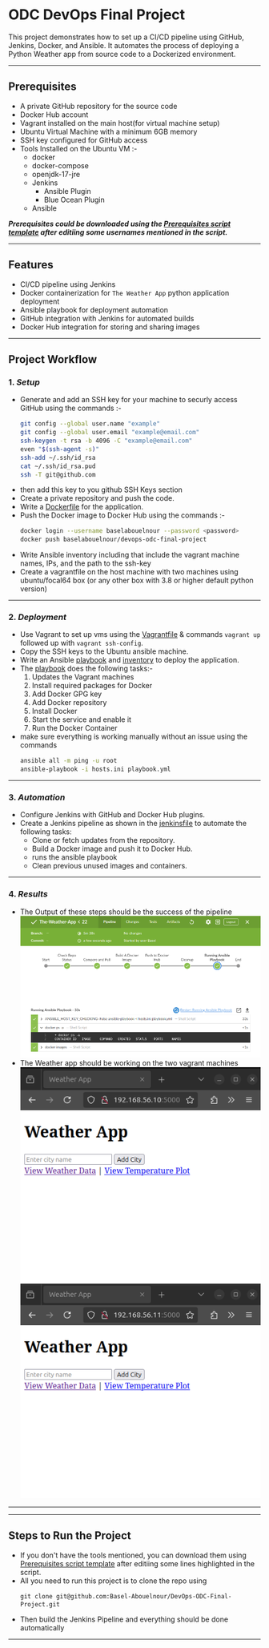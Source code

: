 # ODC DevOps Final Project

This project demonstrates how to set up a CI/CD pipeline using GitHub, Jenkins, Docker, and Ansible. It automates the process of deploying a Python Weather app from source code to a Dockerized environment.

---

## Prerequisites
 
- A private GitHub repository for the source code
- Docker Hub account
- Vagrant installed on the main host(for virtual machine setup)
- Ubuntu Virtual Machine with a minimum 6GB memory
- SSH key configured for GitHub access
- Tools Installed on the Ubuntu VM :-
  - docker
  - docker-compose
  - openjdk-17-jre
  - Jenkins
    - Ansible Plugin
    - Blue Ocean Plugin
  - Ansible
    
***Prerequisites could be downloaded using the [Prerequisites script template](prerequisites-script-template.sh) after editiing some usernames mentioned in the script.***

---

## Features

- CI/CD pipeline using Jenkins
- Docker containerization for `The Weather App` python application deployment
- Ansible playbook for deployment automation
- GitHub integration with Jenkins for automated builds
- Docker Hub integration for storing and sharing images

---

## Project Workflow

### 1. *Setup*
   - Generate and add an SSH key for your machine to securly access GitHub using the commands :-
      ```bash
      git config --global user.name "example"
      git config --global user.email "example@email.com"
      ssh-keygen -t rsa -b 4096 -C "example@email.com"
      even "$(ssh-agent -s)"
      ssh-add ~/.ssh/id_rsa
      cat ~/.ssh/id_rsa.pud
      ssh -T git@github.com
      ```
   - then add this key to you github SSH Keys section 
   - Create a private repository and push the code.
   - Write a [Dockerfile](Dockerfile) for the application.
   - Push the Docker image to Docker Hub using the commands :-
     ```bash
     docker login --username baselabouelnour --password <password>
     docker push baselabouelnour/devops-odc-final-project
     ```
   - Write Ansible inventory including that include the vagrant machine names, IPs, and the path to the ssh-key
   - Create a vagrantfile on the host machine with two machines using ubuntu/focal64 box (or any other box with 3.8 or 
      higher default python version)
***

### 2. *Deployment*
   - Use Vagrant to set up vms using the [Vagrantfile](Vagrantfile) & commands `vagrant up` followed up with `vagrant ssh-config`.
   - Copy the SSH keys to the Ubuntu ansible machine.
   - Write an Ansible [playbook](playbook.yml) and [inventory](hosts.ini) to deploy the application.
   - The [playbook](playbook.yml) does the following tasks:-
     1. Updates the Vagrant machines
     2. Install required packages for Docker
     3. Add Docker GPG key
     4. Add Docker repository
     5. Install Docker 
     6. Start the service and enable it
     7. Run the Docker Container 
   - make sure everything is working manually without an issue using the commands
     ```bash
     ansible all -m ping -u root
     ansible-playbook -i hosts.ini playbook.yml
     ```
***
     
### 3. *Automation*
   - Configure Jenkins with GitHub and Docker Hub plugins.
   - Create a Jenkins pipeline as shown in the [jenkinsfile](jenkinsfile) to automate the following tasks:
     - Clone or fetch updates from the repository.
     - Build a Docker image and push it to Docker Hub.
     - runs the ansible playbook
     - Clean previous unused images and containers.
***
       
### 4. *Results*
   - The Output of these steps should be the success of the pipeline
     ![Pipeline success](images/Pipeline-after-cleanup.png)
   - The Weather app should be working on the two vagrant machines
     ![Working App](images/working-machines-firefox.png) 
***


---

## Steps to Run the Project
- If you don't have the tools mentioned, you can download them using [Prerequisites script template](prerequisites-script-template.sh) after editiing some lines highlighted in the script.
- All you need to run this project is to clone the repo using
  ```
  git clone git@github.com:Basel-Abouelnour/DevOps-ODC-Final-Project.git
  ```
- Then build the Jenkins Pipeline and everything should be done automatically
---
